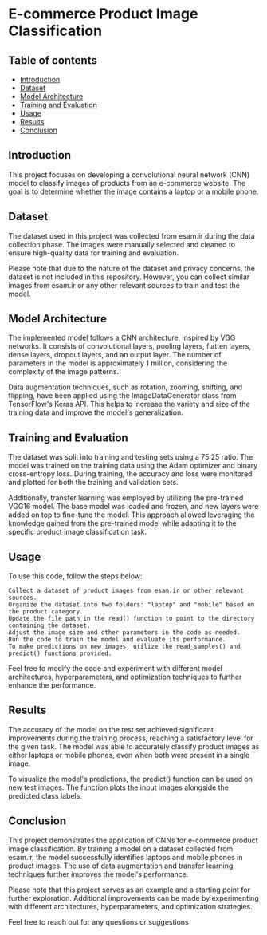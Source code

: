 # E-commerce Product Image Classification

## Table of contents
- [Introduction](#Introduction)
- [Dataset](#Dataset)
- [Model Architecture](#Model-Architecture)
- [Training and Evaluation](#Training-and-Evaluation)
- [Usage](#Usage)
- [Results](#Results)
- [Conclusion](#Conclusion)


## Introduction
This project focuses on developing a convolutional neural network (CNN) model to classify images of products from an e-commerce website. The goal is to determine whether the image contains a laptop or a mobile phone.

## Dataset
The dataset used in this project was collected from esam.ir during the data collection phase. The images were manually selected and cleaned to ensure high-quality data for training and evaluation.

Please note that due to the nature of the dataset and privacy concerns, the dataset is not included in this repository. However, you can collect similar images from esam.ir or any other relevant sources to train and test the model.

## Model Architecture
The implemented model follows a CNN architecture, inspired by VGG networks. It consists of convolutional layers, pooling layers, flatten layers, dense layers, dropout layers, and an output layer. The number of parameters in the model is approximately 1 million, considering the complexity of the image patterns.

Data augmentation techniques, such as rotation, zooming, shifting, and flipping, have been applied using the ImageDataGenerator class from TensorFlow's Keras API. This helps to increase the variety and size of the training data and improve the model's generalization.

## Training and Evaluation
The dataset was split into training and testing sets using a 75:25 ratio. The model was trained on the training data using the Adam optimizer and binary cross-entropy loss. During training, the accuracy and loss were monitored and plotted for both the training and validation sets.

Additionally, transfer learning was employed by utilizing the pre-trained VGG16 model. The base model was loaded and frozen, and new layers were added on top to fine-tune the model. This approach allowed leveraging the knowledge gained from the pre-trained model while adapting it to the specific product image classification task.

## Usage
To use this code, follow the steps below:

    Collect a dataset of product images from esam.ir or other relevant sources.
    Organize the dataset into two folders: "laptop" and "mobile" based on the product category.
    Update the file path in the read() function to point to the directory containing the dataset.
    Adjust the image size and other parameters in the code as needed.
    Run the code to train the model and evaluate its performance.
    To make predictions on new images, utilize the read_samples() and predict() functions provided.

Feel free to modify the code and experiment with different model architectures, hyperparameters, and optimization techniques to further enhance the performance.

## Results
The accuracy of the model on the test set achieved significant improvements during the training process, reaching a satisfactory level for the given task. The model was able to accurately classify product images as either laptops or mobile phones, even when both were present in a single image.

To visualize the model's predictions, the predict() function can be used on new test images. The function plots the input images alongside the predicted class labels.

## Conclusion
This project demonstrates the application of CNNs for e-commerce product image classification. By training a model on a dataset collected from esam.ir, the model successfully identifies laptops and mobile phones in product images. The use of data augmentation and transfer learning techniques further improves the model's performance.

Please note that this project serves as an example and a starting point for further exploration. Additional improvements can be made by experimenting with different architectures, hyperparameters, and optimization strategies.

Feel free to reach out for any questions or suggestions